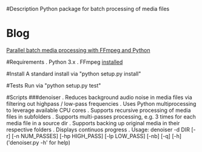
#Description
Python package for batch processing of media files
    
    
# Blog 
[Parallel batch media processing with FFmpeg and Python](http://arseniy.drupalgardens.com/content/parallel-batch-media-processing-ffmpeg-and-python)


#Requirements
    . Python 3.x
    . FFmpeg [installed](http://ffmpeg.org/download.html)


#Install
A standard install via "python setup.py install"


#Tests
Run via "python setup.py test"


#Scripts
###denoiser
    . Reduces background audio noise in media files via filtering out highpass / low-pass frequencies
    . Uses Python multiprocessing to leverage available CPU cores
    . Supports recursive processing of media files in subfolders
    . Supports multi-passes processing, e.g. 3 times for each media file in a source dir
    . Supports backing up original media in their respective folders
    . Displays continuos progress
    . Usage: denoiser -d DIR [-r] [-n NUM_PASSES] [-hp HIGH_PASS] [-lp LOW_PASS] [-nb] [-q] [-h]
        ('denoiser.py -h' for help)







